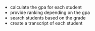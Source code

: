 <!-- - setup the db or json file using sqlite  -->
<!-- - create the student working  -->
<!-- - create the record working  -->
<!-- - register a student to a record  -->
- calculate the gpa for each student 
- provide ranking depending on the gpa 
- search students based on the grade 
- create a transcript of each student 

